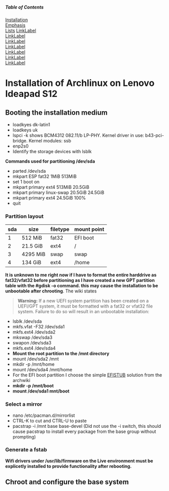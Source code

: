 ##### Table of Contents  
[Installation](#Installation-of-Archlinux-on-Lenovo-Ideapad-S12)  
[Emphasis](#Booting-the-installation-medium)  
[Lists](#Partition-layout)
[LinkLabel](#Select-a-mirror)  
[LinkLabel](#Generate-a-fstab)  
[LinkLabel](#Chroot-and-configure-the-base-system)  
[LinkLabel](#Title)  
[LinkLabel](#Title)  
[LinkLabel](#Title)  
[LinkLabel](#Title)  

# Installation of Archlinux on Lenovo Ideapad S12 #

## Booting the installation medium ##
- loadkyes dk-latin1
- loadkeys uk
- lspci -k shows BCM4312 082.11/b LP-PHY. Kernel driver in use: b43-pci-bridge. Kernel modules: ssb
- enp2s0
- Identify the storage devices with lsblk

**Commands used for partitioning /dev/sda**
- parted /dev/sda
- mkpart ESP fat32 1MiB 513MiB
- set 1 boot on
- mkpart primary ext4 513MiB 20.5GiB
- mkpart primary linux-swap 20.5GiB 24.5GiB
- mkpart primary ext4 24.5GiB 100%
- quit


### Partition layout ###
| sda 	| size     	| filetype 	| mount point 	|
|-----	|----------	|----------	|-------------	|
| 1   	| 512 MiB  	| fat32    	| EFI boot    	|
| 2   	| 21.5 GiB 	| ext4     	| /           	|
| 3   	| 4295 MiB 	| swap     	| swap        	|
| 4   	| 134 GiB  	| ext4     	| /home       	|


**It is unknown to me right now if I have to format the entire harddrive as fat32/vfat32 before partitioning as I have created a new GPT partition table with the #gdisk -o command. this may cause the installation to be unbootable after chrooting**. The wiki states
> **Warning:** If a new UEFI system partition has been created on a UEFI/GPT system, it must be formatted with a fat32 or vfat32 file system. Failure to do so will result in an unbootable installation:

- lsblk /dev/sda
- mkfs.vfat -F32 /dev/sda1
- mkfs.ext4 /dev/sda2
- mkswap /dev/sda3
- swapon /dev/sda3
- mkfs.ext4 /dev/sda4
- **Mount the root partition to the /mnt directory**
- mount /dev/sda2 /mnt
- mkdir -p /mnt/home
- mount /dev/sda4 /mnt/home
- For the EFI boot partition I choose the simple [EFISTUB](https://wiki.archlinux.org/index.php/EFISTUB) solution from the archwiki
- **mkdir -p /mnt/boot**
- **mount /dev/sda1 mnt/boot**


### Select a mirror ###
- nano /etc/pacman.d/mirrorlist
- CTRL-K to cut and CTRL-U to paste
- pacstrap -i /mnt base base-devel (Did not use the -i switch, this should cause pacstrap to install every package from the base group without prompting)

### Generate a fstab ###












**Wifi drivers under /usr/lib/firmware on the Live environment must be explicetly installed to provide functionality after rebooting.**


## Chroot and configure the base system ##